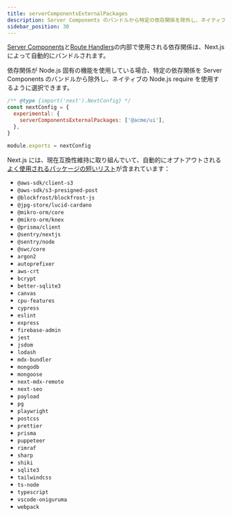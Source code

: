 ```yaml
---
title: serverComponentsExternalPackages
description: Server Components のバンドルから特定の依存関係を除外し、ネイティブな Node.js の require を使用してください。
sidebar_position: 30
---
```


[Server Components](/docs/app-router/building-your-application/rendering/server-components)と[Route Handlers](/docs/app-router/building-your-application/routing/route-handlers)の内部で使用される依存関係は、Next.js によって自動的にバンドルされます。

依存関係が Node.js 固有の機能を使用している場合、特定の依存関係を Server Components のバンドルから除外し、ネイティブの Node.js require を使用するように選択できます。

```js title="next.config.js"
/** @type {import('next').NextConfig} */
const nextConfig = {
  experimental: {
    serverComponentsExternalPackages: ['@acme/ui'],
  },
}

module.exports = nextConfig
```

Next.js には、現在互換性維持に取り組んでいて、自動的にオプトアウトされる[よく使用されるパッケージの短いリスト](https://github.com/vercel/next.js/blob/canary/packages/next/src/lib/server-external-packages.json)が含まれています：

- `@aws-sdk/client-s3`
- `@aws-sdk/s3-presigned-post`
- `@blockfrost/blockfrost-js`
- `@jpg-store/lucid-cardano`
- `@mikro-orm/core`
- `@mikro-orm/knex`
- `@prisma/client`
- `@sentry/nextjs`
- `@sentry/node`
- `@swc/core`
- `argon2`
- `autoprefixer`
- `aws-crt`
- `bcrypt`
- `better-sqlite3`
- `canvas`
- `cpu-features`
- `cypress`
- `eslint`
- `express`
- `firebase-admin`
- `jest`
- `jsdom`
- `lodash`
- `mdx-bundler`
- `mongodb`
- `mongoose`
- `next-mdx-remote`
- `next-seo`
- `payload`
- `pg`
- `playwright`
- `postcss`
- `prettier`
- `prisma`
- `puppeteer`
- `rimraf`
- `sharp`
- `shiki`
- `sqlite3`
- `tailwindcss`
- `ts-node`
- `typescript`
- `vscode-oniguruma`
- `webpack`
